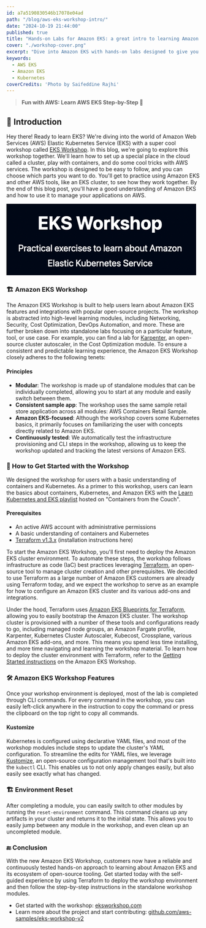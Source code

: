 ```yaml
---
id: a7a5190830546b17078e04ad
path: "/blog/aws-eks-workshop-intro/"
date: "2024-10-19 21:44:00"
published: true
title: "Hands-on Labs for Amazon EKS: a great intro to learning Amazon EKS"
cover: "./workshop-cover.png"
excerpt: "Dive into Amazon EKS with hands-on labs designed to give you a practical introduction to this powerful service."
keywords:
  - AWS EKS
  - Amazon EKS
  - Kubernetes
coverCredits: 'Photo by Saifeddine Rajhi'
---
```


> **Fun with AWS: Learn AWS EKS Step-by-Step 💬**

## 📘 Introduction

Hey there! Ready to learn EKS? We're diving into the world of Amazon Web Services (AWS) Elastic Kubernetes Service (EKS) with a super cool workshop called [EKS Workshop](https://github.com/aws-samples/eks-workshop-v2). In this blog, we're going to explore this workshop together. We'll learn how to set up a special place in the cloud called a cluster, play with containers, and do some cool tricks with AWS services. The workshop is designed to be easy to follow, and you can choose which parts you want to do. You'll get to practice using Amazon EKS and other AWS tools, like an EKS cluster, to see how they work together. By the end of this blog post, you'll have a good understanding of Amazon EKS and how to use it to manage your applications on AWS.

![Workshop Image](./workshop.png)

### 🏗 Amazon EKS Workshop

The Amazon EKS Workshop is built to help users learn about Amazon EKS features and integrations with popular open-source projects. The workshop is abstracted into high-level learning modules, including Networking, Security, Cost Optimization, DevOps Automation, and more. These are further broken down into standalone labs focusing on a particular feature, tool, or use case. For example, you can find a lab for [Karpenter](https://karpenter.sh/), an open-source cluster autoscaler, in the Cost Optimization module. To ensure a consistent and predictable learning experience, the Amazon EKS Workshop closely adheres to the following tenets:

#### Principles

- **Modular**: The workshop is made up of standalone modules that can be individually completed, allowing you to start at any module and easily switch between them.
- **Consistent sample app**: The workshop uses the same sample retail store application across all modules: AWS Containers Retail Sample.
- **Amazon EKS-focused**: Although the workshop covers some Kubernetes basics, it primarily focuses on familiarizing the user with concepts directly related to Amazon EKS.
- **Continuously tested**: We automatically test the infrastructure provisioning and CLI steps in the workshop, allowing us to keep the workshop updated and tracking the latest versions of Amazon EKS.

### 🚀 How to Get Started with the Workshop

We designed the workshop for users with a basic understanding of containers and Kubernetes. As a primer to this workshop, users can learn the basics about containers, Kubernetes, and Amazon EKS with the [Learn Kubernetes and EKS playlist](https://www.youtube.com/playlist?list=PLhr1KZpdzukcYwxz6XJz0LhB1yJYt8g8k) hosted on "Containers from the Couch".

#### Prerequisites

- An active AWS account with administrative permissions
- A basic understanding of containers and Kubernetes
- [Terraform v1.3.x](https://learn.hashicorp.com/tutorials/terraform/install-cli) (installation instructions here)

To start the Amazon EKS Workshop, you'll first need to deploy the Amazon EKS cluster environment. To automate these steps, the workshop follows infrastructure as code (IaC) best practices leveraging [Terraform](https://www.terraform.io/), an open-source tool to manage cluster creation and other prerequisites. We decided to use Terraform as a large number of Amazon EKS customers are already using Terraform today, and we expect the workshop to serve as an example for how to configure an Amazon EKS cluster and its various add-ons and integrations.

Under the hood, Terraform uses [Amazon EKS Blueprints for Terraform](https://aws.amazon.com/blogs/containers/introducing-eks-blueprints-for-terraform/), allowing you to easily bootstrap the Amazon EKS cluster. The workshop cluster is provisioned with a number of these tools and configurations ready to go, including managed node groups, an Amazon Fargate profile, Karpenter, Kubernetes Cluster Autoscaler, Kubecost, Crossplane, various Amazon EKS add-ons, and more. This means you spend less time installing, and more time navigating and learning the workshop material. To learn how to deploy the cluster environment with Terraform, refer to the [Getting Started instructions](https://www.eksworkshop.com/020_prerequisites/workspace/) on the Amazon EKS Workshop.

### 🛠 Amazon EKS Workshop Features

Once your workshop environment is deployed, most of the lab is completed through CLI commands. For every command in the workshop, you can easily left-click anywhere in the instruction to copy the command or press the clipboard on the top right to copy all commands.

#### Kustomize

Kubernetes is configured using declarative YAML files, and most of the workshop modules include steps to update the cluster's YAML configuration. To streamline the edits for YAML files, we leverage [Kustomize](https://kustomize.io/), an open-source configuration management tool that's built into the `kubectl` CLI. This enables us to not only apply changes easily, but also easily see exactly what has changed.

### 🏗 Environment Reset

After completing a module, you can easily switch to other modules by running the `reset-environment` command. This command cleans up any artifacts in your cluster and returns it to the initial state. This allows you to easily jump between any module in the workshop, and even clean up an uncompleted module.

### 🔚 Conclusion

With the new Amazon EKS Workshop, customers now have a reliable and continuously tested hands-on approach to learning about Amazon EKS and its ecosystem of open-source tooling. Get started today with the self-guided experience by using Terraform to deploy the workshop environment and then follow the step-by-step instructions in the standalone workshop modules.

- Get started with the workshop: [eksworkshop.com](https://www.eksworkshop.com/)
- Learn more about the project and start contributing: [github.com/aws-samples/eks-workshop-v2](https://github.com/aws-samples/eks-workshop-v2)

